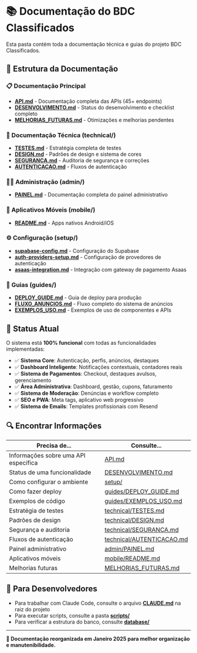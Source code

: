 # 📚 Documentação do BDC Classificados

Esta pasta contém toda a documentação técnica e guias do projeto BDC Classificados.

## 📁 Estrutura da Documentação

### 📋 Documentação Principal
- **[API.md](API.md)** - Documentação completa das APIs (45+ endpoints)
- **[DESENVOLVIMENTO.md](DESENVOLVIMENTO.md)** - Status do desenvolvimento e checklist completo
- **[MELHORIAS_FUTURAS.md](MELHORIAS_FUTURAS.md)** - Otimizações e melhorias pendentes

### 🔧 Documentação Técnica (technical/)
- **[TESTES.md](technical/TESTES.md)** - Estratégia completa de testes
- **[DESIGN.md](technical/DESIGN.md)** - Padrões de design e sistema de cores
- **[SEGURANCA.md](technical/SEGURANCA.md)** - Auditoria de segurança e correções
- **[AUTENTICACAO.md](technical/AUTENTICACAO.md)** - Fluxos de autenticação

### 👨‍💼 Administração (admin/)
- **[PAINEL.md](admin/PAINEL.md)** - Documentação completa do painel administrativo

### 📱 Aplicativos Móveis (mobile/)
- **[README.md](mobile/README.md)** - Apps nativos Android/iOS

### ⚙️ Configuração (setup/)
- **[supabase-config.md](setup/supabase-config.md)** - Configuração do Supabase
- **[auth-providers-setup.md](setup/auth-providers-setup.md)** - Configuração de provedores de autenticação
- **[asaas-integration.md](setup/asaas-integration.md)** - Integração com gateway de pagamento Asaas

### 📖 Guias (guides/)
- **[DEPLOY_GUIDE.md](guides/DEPLOY_GUIDE.md)** - Guia de deploy para produção
- **[FLUXO_ANUNCIOS.md](guides/FLUXO_ANUNCIOS.md)** - Fluxo completo do sistema de anúncios
- **[EXEMPLOS_USO.md](guides/EXEMPLOS_USO.md)** - Exemplos de uso de componentes e APIs

## 🎯 Status Atual

O sistema está **100% funcional** com todas as funcionalidades implementadas:

- ✅ **Sistema Core**: Autenticação, perfis, anúncios, destaques
- ✅ **Dashboard Inteligente**: Notificações contextuais, contadores reais
- ✅ **Sistema de Pagamentos**: Checkout, destaques avulsos, gerenciamento
- ✅ **Área Administrativa**: Dashboard, gestão, cupons, faturamento
- ✅ **Sistema de Moderação**: Denúncias e workflow completo
- ✅ **SEO e PWA**: Meta tags, aplicativo web progressivo
- ✅ **Sistema de Emails**: Templates profissionais com Resend

## 🔍 Encontrar Informações

| Precisa de... | Consulte... |
|--------------|-------------|
| Informações sobre uma API específica | [API.md](API.md) |
| Status de uma funcionalidade | [DESENVOLVIMENTO.md](DESENVOLVIMENTO.md) |
| Como configurar o ambiente | [setup/](setup/) |
| Como fazer deploy | [guides/DEPLOY_GUIDE.md](guides/DEPLOY_GUIDE.md) |
| Exemplos de código | [guides/EXEMPLOS_USO.md](guides/EXEMPLOS_USO.md) |
| Estratégia de testes | [technical/TESTES.md](technical/TESTES.md) |
| Padrões de design | [technical/DESIGN.md](technical/DESIGN.md) |
| Segurança e auditoria | [technical/SEGURANCA.md](technical/SEGURANCA.md) |
| Fluxos de autenticação | [technical/AUTENTICACAO.md](technical/AUTENTICACAO.md) |
| Painel administrativo | [admin/PAINEL.md](admin/PAINEL.md) |
| Aplicativos móveis | [mobile/README.md](mobile/README.md) |
| Melhorias futuras | [MELHORIAS_FUTURAS.md](MELHORIAS_FUTURAS.md) |

## 🚀 Para Desenvolvedores

- Para trabalhar com Claude Code, consulte o arquivo **[CLAUDE.md](../CLAUDE.md)** na raiz do projeto
- Para executar scripts, consulte a pasta **[scripts/](../scripts/)**
- Para verificar a estrutura do banco, consulte **[database/](../database/)**

---

**📍 Documentação reorganizada em Janeiro 2025 para melhor organização e manutenibilidade.**